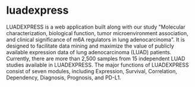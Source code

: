 # luadexpress

LUADEXPRESS is a web application built along with our study "Molecular characterization, biological function, tumor microenvironment association, and clinical significance of m6A regulators in lung adenocarcinoma". It is designed to facilitate data mining and maximize the value of publicly available expression data of lung adenocarcinoma (LUAD) patients. Currently, there are more than 2,500 samples from 15 independent LUAD studies available in LUADEXPRESS. The major functions of LUADEXPRESS consist of seven modules, including Expression, Survival, Correlation, Dependency, Diagnosis, Prognosis, and PD-L1.

